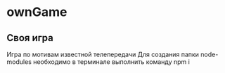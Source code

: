 # ownGame
## Своя игра
Игра по мотивам известной телепередачи
Для создания папки node-modules необходимо в терминале выполнить команду npm i
